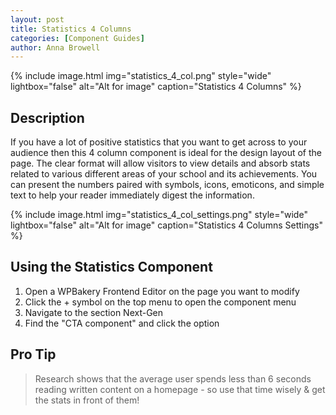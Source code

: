 ```yaml
---
layout: post
title: Statistics 4 Columns
categories: [Component Guides]
author: Anna Browell
---
```

{% include image.html img="statistics_4_col.png" style="wide" lightbox="false" alt="Alt for image" caption="Statistics 4 Columns" %}


## Description

If you have a lot of positive statistics that you want to get across to your audience then this 4 column component is ideal for the design layout of the page. The clear format will allow visitors to view details and absorb stats related to various different areas of your school and its achievements. You can present the numbers paired with symbols, icons, emoticons, and simple text to help your reader immediately digest the information.

{% include image.html img="statistics_4_col_settings.png" style="wide" lightbox="false" alt="Alt for image" caption="Statistics 4 Columns Settings" %}


## Using the Statistics Component


1. Open a WPBakery Frontend Editor on the page you want to modify
2. Click the + symbol on the top menu to open the component menu
3. Navigate to the section Next-Gen
4. Find the "CTA component" and click the option


## Pro Tip
> Research shows that the average user spends less than 6 seconds reading written content on a homepage - so use that time wisely & get the stats in front of them!

